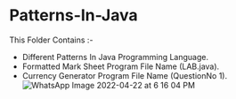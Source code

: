 # Patterns-In-Java
This Folder Contains :-
* Different Patterns In Java Programming Language.
* Formatted Mark Sheet Program File Name (LAB.java).
* Currency Generator Program File Name (QuestionNo 1).![WhatsApp Image 2022-04-22 at 6 16 04 PM](https://user-images.githubusercontent.com/103322788/164721779-b21995d4-4228-4fa9-9f9a-ce5d21df0af3.jpeg)

